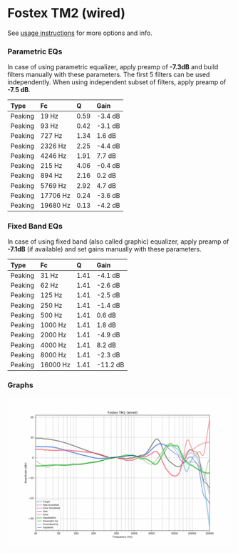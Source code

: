 # Fostex TM2 (wired)
See [usage instructions](https://github.com/jaakkopasanen/AutoEq#usage) for more options and info.

### Parametric EQs
In case of using parametric equalizer, apply preamp of **-7.3dB** and build filters manually
with these parameters. The first 5 filters can be used independently.
When using independent subset of filters, apply preamp of **-7.5 dB**.

| Type    | Fc       |    Q | Gain    |
|:--------|:---------|:-----|:--------|
| Peaking | 19 Hz    | 0.59 | -3.4 dB |
| Peaking | 93 Hz    | 0.42 | -3.1 dB |
| Peaking | 727 Hz   | 1.34 | 1.6 dB  |
| Peaking | 2326 Hz  | 2.25 | -4.4 dB |
| Peaking | 4246 Hz  | 1.91 | 7.7 dB  |
| Peaking | 215 Hz   | 4.06 | -0.4 dB |
| Peaking | 894 Hz   | 2.16 | 0.2 dB  |
| Peaking | 5769 Hz  | 2.92 | 4.7 dB  |
| Peaking | 17706 Hz | 0.24 | -3.6 dB |
| Peaking | 19680 Hz | 0.13 | -4.2 dB |

### Fixed Band EQs
In case of using fixed band (also called graphic) equalizer, apply preamp of **-7.1dB**
(if available) and set gains manually with these parameters.

| Type    | Fc       |    Q | Gain     |
|:--------|:---------|:-----|:---------|
| Peaking | 31 Hz    | 1.41 | -4.1 dB  |
| Peaking | 62 Hz    | 1.41 | -2.6 dB  |
| Peaking | 125 Hz   | 1.41 | -2.5 dB  |
| Peaking | 250 Hz   | 1.41 | -1.4 dB  |
| Peaking | 500 Hz   | 1.41 | 0.6 dB   |
| Peaking | 1000 Hz  | 1.41 | 1.8 dB   |
| Peaking | 2000 Hz  | 1.41 | -4.9 dB  |
| Peaking | 4000 Hz  | 1.41 | 8.2 dB   |
| Peaking | 8000 Hz  | 1.41 | -2.3 dB  |
| Peaking | 16000 Hz | 1.41 | -11.2 dB |

### Graphs
![](./Fostex%20TM2%20(wired).png)